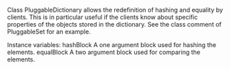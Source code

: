 Class PluggableDictionary allows the redefinition of hashing and equality by clients. This is in particular useful if the clients know about specific properties of the objects stored in the dictionary. See the class comment of PluggableSet for an example.Instance variables:	hashBlock	<BlockContext>	A one argument block used for hashing the elements.	equalBlock	<BlockContext>	A two argument block used for comparing the elements.